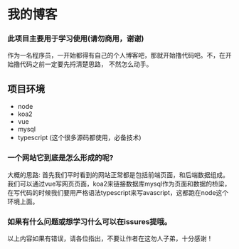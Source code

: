 # 我的博客

### 此项目主要用于学习使用(请勿商用，谢谢)

作为一名程序员，一开始都得有自己的个人博客吧，那就开始撸代码吧。不，在开始撸代码之前一定要先捋清楚思路，
不然怎么动手。
## 项目环境
- node
- koa2
- vue
- mysql
- typescript (这个很多源码都使用，必备技术)

### 一个网站它到底是怎么形成的呢?
大概的思路:
首先我们平时看到的网站正常都是包括前端页面，和后端数据组成。我们可以通过vue写网页页面，koa2来链接数据库mysql作为页面和数据的桥梁，在写代码的时候我们要用严格语法typescript来写avascript，这都跑在node这个环境上面。

### 如果有什么问题或想学习什么可以在issures提哦。

以上内容如果有错误，请各位指出，不要让作者在这勿人子弟，十分感谢！
